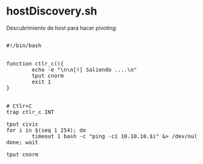 
# hostDiscovery.sh

Descubrimiento de host para hacer pivoting:

<pre>

#!/bin/bash


function ctlr_c(){
        echo -e "\n\n[!] Saliendo ....\n"
        tput cnorm
        exit 1
}


# Ctlr+C
trap ctlr_c INT

tput civis
for i in $(seq 1 254); do
        timeout 1 bash -c "ping -c1 10.10.10.$i" &> /dev/null && echo "[+] El host 10.10.10.$i - ACTIVE" &
done; wait

tput cnorm
</pre>
